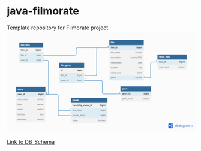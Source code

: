 # java-filmorate
Template repository for Filmorate project.
![](Schema.png)

[Link to DB_Schema](https://dbdiagram.io/d/62d0212bcc1bc14cc5bbb94d)
